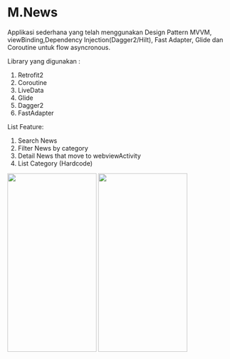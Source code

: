 # M.News
Applikasi sederhana yang telah menggunakan Design Pattern MVVM, viewBinding,Dependency Injection(Dagger2/Hilt), Fast Adapter, Glide dan Coroutine untuk flow asyncronous.

Library yang digunakan : 
1. Retrofit2
2. Coroutine
3. LiveData
4. Glide
5. Dagger2
6. FastAdapter

List Feature: 
1. Search News
2. Filter News by category
3. Detail News that move to webviewActivity
4. List Category (Hardcode)

<p><img src="https://i.ibb.co/ZHvfxp7/Whats-App-Image-2022-11-27-at-18-09-24-1.jpg" data-canonical-src="https://gyazo.com/eb5c5741b6a9a16c692170a41a49c858.png" width="200" height="400" />
<img src="https://i.ibb.co/9N18VGJ/Whats-App-Image-2022-11-27-at-18-09-25.jpg" data-canonical-src="https://gyazo.com/eb5c5741b6a9a16c692170a41a49c858.png" width="200" height="400" /></p>



